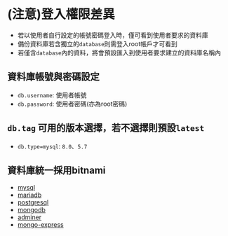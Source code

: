 # (注意)登入權限差異
* 若以使用者自行設定的帳號密碼登入時，僅可看到使用者要求的資料庫
* 備份資料庫若含獨立的`database`則需登入root帳戶才可看到
* 若僅含`database`內的資料，將會預設匯入到使用者要求建立的資料庫名稱內

## 資料庫帳號與密碼設定
* `db.username`: 使用者帳號
* `db.password`: 使用者密碼(亦為root密碼)

## `db.tag` 可用的版本選擇，若不選擇則預設`latest`
* `db.type=mysql`: `8.0`、`5.7`

## 資料庫統一採用bitnami
* [mysql](https://hub.docker.com/r/bitnami/mysql/)
* [mariadb](https://hub.docker.com/r/bitnami/mariadb)
* [postgresql](https://hub.docker.com/r/bitnami/postgresql)
* [mongodb](https://hub.docker.com/r/bitnami/mongodb)
* [adminer](https://hub.docker.com/_/adminer)
* [mongo-express](https://hub.docker.com/_/mongo-express)
